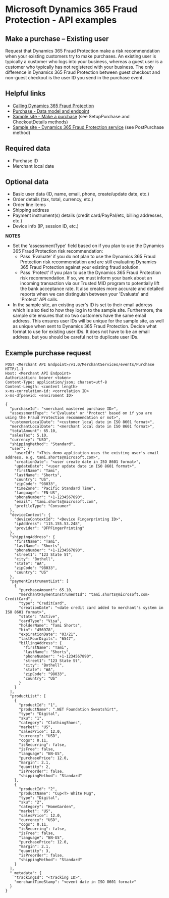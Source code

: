 # Microsoft Dynamics 365 Fraud Protection - API examples
## Make a purchase – Existing user

Request that Dynamics 365 Fraud Protection make a risk recommendation when your existing customers try to make purchases. An existing user is typically a customer who logs into your business, whereas a guest user is a customer who typically has not registered with your business. The only difference in Dynamics 365 Fraud Protection between guest checkout and non-guest checkout is the user ID you send in the purchase event.

## Helpful links
- [Calling Dynamics 365 Fraud Protection](./Authenticate&#32;and&#32;call&#32;Fraud&#32;Protection.md)
- [Purchase - Data model and endpoint](https://apidocs.microsoft.com/services/dynamics365fraudprotection#/v1.0/V1.0MerchantservicesEventsPurchasePost)
- [Sample site - Make a purchase](../src/Web/Controllers/BasketController.cs) (see SetupPurchase and CheckoutDetails methods)
- [Sample site - Dynamics 365 Fraud Protection service](../src/Infrastructure/Services/FraudProtectionService.cs) (see PostPurchase method)

## Required data
- Purchase ID
- Merchant local date

## Optional data
- Basic user data (ID, name, email, phone, create/update date, etc.)
- Order details (tax, total, currency, etc.)
- Order line items
- Shipping address
- Payment instrument(s) details (credit card/PayPal/etc, billing addresses, etc.)
- Device info (IP, session ID, etc.)

**NOTES**
- Set the 'assessmentType' field based on if you plan to use the Dynamics 365 Fraud Protection risk recommendation:
  - Pass 'Evaluate' if you do not plan to use the Dynamics 365 Fraud Protection risk recommendation and are still evaluating Dynamics 365 Fraud Protection against your existing fraud solution.
  - Pass 'Protect' if you plan to use the Dynamics 365 Fraud Protection risk recommendation. If so, we must inform your bank about an incoming transaction via our Trusted MID program to potentially lift the bank acceptance rate. It also creates more accurate and detailed reports when we can distinguish between your 'Evaluate' and 'Protect' API calls.
- In the sample site, an existing user's ID is set to their email address which is also tied to how they log in to the sample site. Furthermore, the sample site ensures that no two customers have the same email address. This ensures user IDs will be unique for the sample site, as well as unique when sent to Dynamics 365 Fraud Protection. Decide what format to use for existing user IDs. It does not have to be an email address, but you should be careful not to duplicate user IDs.

## Example purchase request
```http
POST <Merchant API Endpoint>/v1.0/MerchantServices/events/Purchase HTTP/1.1
Host: <Merchant API Endpoint>
Authorization: bearer <token>
Content-Type: application/json; charset=utf-8
Content-Length: <content length>
x-ms-correlation-id: <correlation ID>
x-ms-dfpenvid: <enviroment ID>

{
  "purchaseId": "<merchant mastered purchase ID>",
  "assessmentType": "<'Evaluate' or 'Protect' based on if you are using the Fraud Protection recommendation or not>",
  "customerLocalDate": "<customer local date in ISO 8601 format>",
  "merchantLocalDate": "<merchant local date in ISO 8601 format>",
  "totalAmount": 65.10,
  "salesTax": 5.10,
  "currency": "USD",
  "shippingMethod": "Standard",
  "user": {
    "userId": "<This demo application uses the existing user's email address, e.g. tami.shorts@microsoft.com>",
    "creationDate": "<user create date in ISO 8601 format>",
    "updateDate": "<user update date in ISO 8601 format>",
    "firstName": "Tami",
    "lastName": "Shorts",
    "country": "US",
    "zipCode": "98033",
    "timeZone": "Pacific Standard Time",
    "language": "EN-US",
    "phoneNumber": "+1-1234567890",
    "email": "tami.shorts@microsoft.com",
    "profileType": "Consumer"
  },
  "deviceContext": {
    "deviceContextId": "<Device Fingerprinting ID>",
    "ipAddress": "115.155.53.248",
    "provider": "DFPFingerPrinting"
  },
  "shippingAddress": {
    "firstName": "Tami",
    "lastName": "Shorts",
    "phoneNumber": "+1-1234567890",
    "street1": "123 State St",
    "city": "Bothell",
    "state": "WA",
    "zipCode": "98033",
    "country": "US"
  },
  "paymentInstrumentList": [
    {
      "purchaseAmount": 65.10,
      "merchantPaymentInstrumentId": "tami.shorts@microsoft.com-CreditCard",
      "type": "CreditCard",
      "creationDate": "<date credit card added to merchant's system in ISO 8601 format>",
      "state": "Active",
      "cardType": "Visa",
      "holderName": "Tami Shorts",
      "bin": "456978",
      "expirationDate": "03/21",
      "lastFourDigits": "6547",
      "billingAddress": {
        "firstName": "Tami",
        "lastName": "Shorts",
        "phoneNumber": "+1-1234567890",
        "street1": "123 State St",
        "city": "Bothell",
        "state": "WA",
        "zipCode": "98033",
        "country": "US"
      }
    }
  ],
  "productList": [
    {
      "productId": "1",
      "productName": ".NET Foundation Sweatshirt",
      "type": "Digital",
      "sku": "1",
      "category": "ClothingShoes",
      "market": "US",
      "salesPrice": 12.0,
      "currency": "USD",
      "cogs": 0.11,
      "isRecurring": false,
      "isFree": false,
      "language": "EN-US",
      "purchasePrice": 12.0,
      "margin": 2.1,
      "quantity": 2,
      "isPreorder": false,
      "shippingMethod": "Standard"
    },
    {
      "productId": "2",
      "productName": "Cup<T> White Mug",
      "type": "Digital",
      "sku": "2",
      "category": "HomeGarden",
      "market": "US",
      "salesPrice": 12.0,
      "currency": "USD",
      "cogs": 0.11,
      "isRecurring": false,
      "isFree": false,
      "language": "EN-US",
      "purchasePrice": 12.0,
      "margin": 2.1,
      "quantity": 3,
      "isPreorder": false,
      "shippingMethod": "Standard"
    }
  ],
  "_metadata": {
    "trackingId": "<tracking ID>",
    "merchantTimeStamp": "<event date in ISO 8601 format>"
  }
}
```
